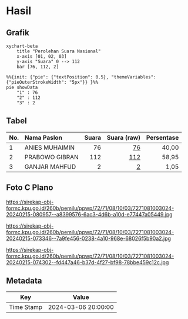 # Hasil

## Grafik

```mermaid
xychart-beta
    title "Perolehan Suara Nasional"
    x-axis [01, 02, 03]
    y-axis "Suara" 0 --> 112
    bar [76, 112, 2]
```

```mermaid
%%{init: {"pie": {"textPosition": 0.5}, "themeVariables": {"pieOuterStrokeWidth": "5px"}} }%%
pie showData
    "1" : 76
    "2" : 112
    "3" : 2
```

## Tabel

| No. | Nama Paslon    | Suara | Suara (raw) | Persentase |
|:--- |:-------------- | -----:| -----------:| ----------:|
| 1   | ANIES MUHAIMIN | 76    | [76][p-1]   | 40,00      |
| 2   | PRABOWO GIBRAN | 112   | [112][p-2]  | 58,95      |
| 3   | GANJAR MAHFUD  | 2     | [2][p-3]    | 1,05       |


[p-1]: https://github.com/gigit-pemilu/pemilu-2024/blob/main/pilpres/hitung-suara/sub/72-sulawesi-tengah/sub/71-kota-palu/sub/08-mantikulore/sub/1003-talise/sub/024-tps/sub/paslon-1.txt
[p-2]: https://github.com/gigit-pemilu/pemilu-2024/blob/main/pilpres/hitung-suara/sub/72-sulawesi-tengah/sub/71-kota-palu/sub/08-mantikulore/sub/1003-talise/sub/024-tps/sub/paslon-2.txt
[p-3]: https://github.com/gigit-pemilu/pemilu-2024/blob/main/pilpres/hitung-suara/sub/72-sulawesi-tengah/sub/71-kota-palu/sub/08-mantikulore/sub/1003-talise/sub/024-tps/sub/paslon-3.txt

## Foto C Plano

https://sirekap-obj-formc.kpu.go.id/260b/pemilu/ppwp/72/71/08/10/03/7271081003024-20240215-080957--a8399576-6ac3-4d6b-a10d-e77447a05449.jpg

https://sirekap-obj-formc.kpu.go.id/260b/pemilu/ppwp/72/71/08/10/03/7271081003024-20240215-073346--7a9fe456-0238-4a10-968e-68026f5b90a2.jpg

https://sirekap-obj-formc.kpu.go.id/260b/pemilu/ppwp/72/71/08/10/03/7271081003024-20240215-074302--fd447a46-b37d-4f27-bf98-78bbe459c12c.jpg


## Metadata

| Key        | Value               |
| ---------- | ------------------- |
| Time Stamp | 2024-03-06 20:00:00 |




